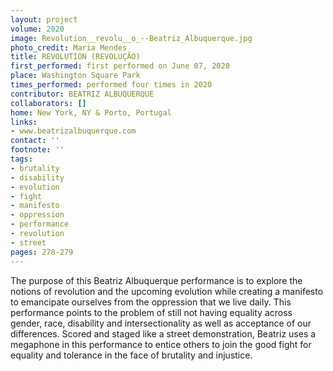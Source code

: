```yaml
---
layout: project
volume: 2020
image: Revolution__revolu__o_--Beatriz_Albuquerque.jpg
photo_credit: Maria Mendes
title: REVOLUTION (REVOLUÇÃO)
first_performed: first performed on June 07, 2020
place: Washington Square Park
times_performed: performed four times in 2020
contributor: BEATRIZ ALBUQUERQUE
collaborators: []
home: New York, NY & Porto, Portugal
links:
- www.beatrizalbuquerque.com
contact: ''
footnote: ''
tags:
- brutality
- disability
- evolution
- fight
- manifesto
- oppression
- performance
- revolution
- street
pages: 278-279
---
```


The purpose of this Beatriz Albuquerque performance is to explore the notions of revolution and the upcoming evolution while creating a manifesto to emancipate ourselves from the oppression that we live daily. This performance points to the problem of still not having equality across gender, race, disability and intersectionality as well as acceptance of our differences. Scored and staged like a street demonstration, Beatriz uses a megaphone in this performance to entice others to join the good fight for equality and tolerance in the face of brutality and injustice.
